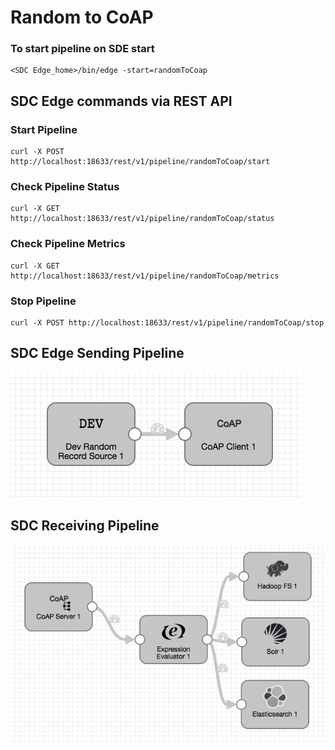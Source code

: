 # Random to CoAP

### To start pipeline on SDE start

    <SDC Edge_home>/bin/edge -start=randomToCoap

## SDC Edge commands via REST API

### Start Pipeline
    curl -X POST http://localhost:18633/rest/v1/pipeline/randomToCoap/start

### Check Pipeline Status
    curl -X GET http://localhost:18633/rest/v1/pipeline/randomToCoap/status

### Check Pipeline Metrics
    curl -X GET http://localhost:18633/rest/v1/pipeline/randomToCoap/metrics

### Stop Pipeline
    curl -X POST http://localhost:18633/rest/v1/pipeline/randomToCoap/stop


## SDC Edge Sending Pipeline

![Image of SDC Edge Sending Pipeline](edge.png)


## SDC Receiving Pipeline

![Image of SDC Receiving Pipeline](sdccoap.png)
